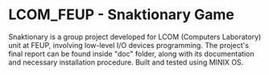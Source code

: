 # LCOM_FEUP - Snaktionary Game

Snaktionary is a group project developed for LCOM (Computers Laboratory) unit at FEUP,
involving low-level I/O devices programming. The project's final report can be found inside
"doc" folder, along with its documentation and necessary installation procedure.
Built and tested using MINIX OS.
